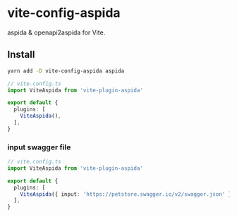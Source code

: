 # vite-config-aspida

aspida & openapi2aspida for Vite.

## Install

```bash
yarn add -D vite-config-aspida aspida
```

```ts
// vite.config.ts
import ViteAspida from 'vite-plugin-aspida'

export default {
  plugins: [
    ViteAspida(),
  ],
}
```

### input swagger file

```ts
// vite.config.ts
import ViteAspida from 'vite-plugin-aspida'

export default {
  plugins: [
    ViteAspida({ input: 'https://petstore.swagger.io/v2/swagger.json' }),
  ],
}
```

